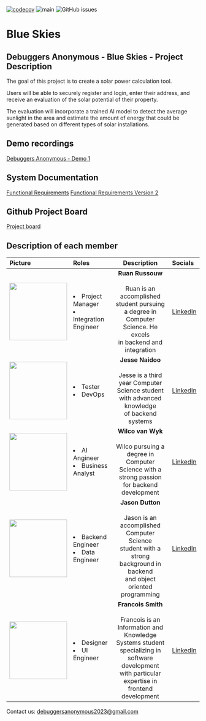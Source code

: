 [![codecov](https://codecov.io/github/COS301-SE-2023/Blue-Skies/branch/main/graph/badge.svg?token=DEFDH7DDQO)](https://codecov.io/github/COS301-SE-2023/Blue-Skies)
![main](https://github.com/COS301-SE-2023/Blue-Skies/actions/workflows/UnitTesting.yml/badge.svg?branch=main)
![GitHub issues](https://img.shields.io/github/issues/COS301-SE-2023/Blue-Skies)

# Blue Skies
## Debuggers Anonymous - Blue Skies - Project Description
The goal of this project is to create a solar power calculation tool.

Users will be able to securely register and login, enter their address, and receive an evaluation of the solar potential of their property. 

The evaluation will incorporate a trained AI model to detect the average sunlight in the area and estimate the amount of energy that could be generated based on different types of solar installations.

## Demo recordings
 <a href="https://drive.google.com/file/d/1Xgv28BjxR3WmmBX1pDHfHS8kiyigUfJt/view?usp=share_link">Debuggers Anonymous - Demo 1</a><br>

## System Documentation
<a href="https://github.com/COS301-SE-2023/Blue-Skies/blob/main/docs/other/Software%20Requirements%20Specification.pdf">Functional Requirements</a>
<a href="https://github.com/COS301-SE-2023/Blue-Skies/blob/main/docs/other/Software%20Requirements%20Specification%20Version%202.pdf">Functional Requirements Version 2</a>

## Github Project Board
<a href="https://github.com/orgs/COS301-SE-2023/projects/10">Project board</a>

## Description of each member
| Picture        | Roles | Description  | Socials |
| :------------- |:---|:--------------:| :-- |
| <img src="https://avatars.githubusercontent.com/u/112243059?v=4" width="150"> |<li>Project Manager<li>Integration Engineer| <b>Ruan Russouw</b><br><br> Ruan is an accomplished student pursuing<br> a degree in Computer Science. He excels<br> in backend and integration| <a href="https://www.linkedin.com/in/ruan-rossouw-b7a442267/">LinkedIn</a> |
| <img src="https://avatars.githubusercontent.com/u/52546401?v=4" width="150">  |<li>Tester <li>DevOps| <b>Jesse Naidoo</b><br><br> Jesse is a third year Computer <br>Science student with advanced knowledge<br> of backend systems| <a href="https://www.linkedin.com/in/jesse-naidoo-348574206/">LinkedIn</a> |
| <img src="https://avatars.githubusercontent.com/u/104772223?v=4" width="150"> |<li>AI Angineer<li>Business Analyst| <b>Wilco van Wyk</b><br><br>Wilco pursuing a degree in Computer <br> Science with a strong passion<br> for backend development | <a href="https://www.linkedin.com/in/wilco-van-wyk-5b7130268/">LinkedIn</a> |
| <img src="https://avatars.githubusercontent.com/u/105843184?v=4" width="150"> |<li>Backend Engineer <li> Data Engineer| <b>Jason Dutton</b><br><br>Jason is an accomplished Computer Science <br> student with a strong background in backend<br> and object oriented programming | <a href="https://www.linkedin.com/in/jason-dutton-578b5a191/">LinkedIn</a> |
| <img src="https://avatars.githubusercontent.com/u/90509905?v=4" width="150">  |<li>Designer<li>UI Engineer|  <b>Francois Smith</b><br><br>Francois is an Information and Knowledge <br> Systems student specializing in software<br> development with particular expertise in<br> frontend development| <a href="https://www.linkedin.com/in/francois-smith-755a64272">LinkedIn</a> |

Contact us: debuggersanonymous2023@gmail.com

